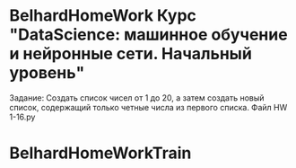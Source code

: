# BelhardHomeWork Курс "DataScience: машинное обучение и нейронные сети. Начальный уровень"
Задание: Создать список чисел от 1 до 20, а затем создать новый список, содержащий только четные числа из первого списка.
Файл HW 1-16.py
# BelhardHomeWorkTrain
